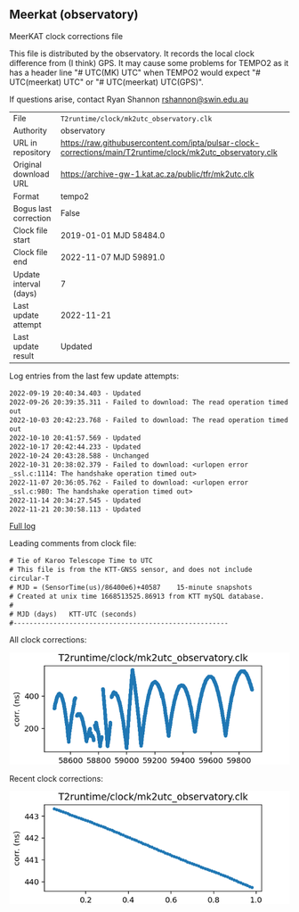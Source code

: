 
## Meerkat (observatory)

MeerKAT clock corrections file

This file is distributed by the observatory. It records the local
clock difference from (I think) GPS. It may cause some problems
for TEMPO2 as it has a header line "# UTC(MK) UTC" when TEMPO2
would expect "# UTC(meerkat) UTC" or "# UTC(meerkat) UTC(GPS)".

If questions arise, contact Ryan Shannon <rshannon@swin.edu.au>

|     |     |
|:--- |:--- |
| File | `T2runtime/clock/mk2utc_observatory.clk` |
| Authority | observatory |
| URL in repository | <https://raw.githubusercontent.com/ipta/pulsar-clock-corrections/main/T2runtime/clock/mk2utc_observatory.clk> |
| Original download URL | <https://archive-gw-1.kat.ac.za/public/tfr/mk2utc.clk> |
| Format | tempo2 |
| Bogus last correction | False |
| Clock file start | 2019-01-01 MJD 58484.0 |
| Clock file end | 2022-11-07 MJD 59891.0 |
| Update interval (days) | 7 |
| Last update attempt | 2022-11-21 |
| Last update result | Updated |

Log entries from the last few update attempts:
```
2022-09-19 20:40:34.403 - Updated
2022-09-26 20:39:35.311 - Failed to download: The read operation timed out
2022-10-03 20:42:23.768 - Failed to download: The read operation timed out
2022-10-10 20:41:57.569 - Updated
2022-10-17 20:42:44.233 - Updated
2022-10-24 20:43:28.588 - Unchanged
2022-10-31 20:38:02.379 - Failed to download: <urlopen error _ssl.c:1114: The handshake operation timed out>
2022-11-07 20:36:05.762 - Failed to download: <urlopen error _ssl.c:980: The handshake operation timed out>
2022-11-14 20:34:27.545 - Updated
2022-11-21 20:30:58.113 - Updated
```
[Full log](https://raw.githubusercontent.com/ipta/pulsar-clock-corrections/main/log/T2runtime/clock/mk2utc_observatory.clk.log)

Leading comments from clock file:

    # Tie of Karoo Telescope Time to UTC
    # This file is from the KTT-GNSS sensor, and does not include circular-T
    # MJD = (SensorTime(us)/86400e6)+40587    15-minute snapshots
    # Created at unix time 1668513525.86913 from KTT mySQL database.
    #
    # MJD (days)   KTT-UTC (seconds)
    #------------------------------------------------------



All clock corrections:

![plot of all clock corrections](mk2utc_observatory.clk.png "All corrections")

Recent clock corrections:

![plot of recent clock corrections](mk2utc_observatory.clk.short.png "Recent corrections")

